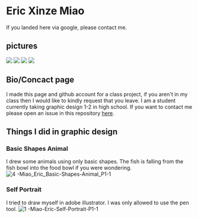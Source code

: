 # Eric Xinze Miao
If you landed here via google, please contact me. 
<!--why did i do it here? because i dont feel like using wix-->
## pictures
![](https://static.toiimg.com/thumb/msid-67586673,width-800,height-600,resizemode-75,imgsize-3918697,pt-32,y_pad-40/67586673.jpg)
![](https://t3.ftcdn.net/jpg/03/23/29/42/360_F_323294241_qDXIvPsLZWwKD6XpECKszd1wbuiOBJNr.jpg)
![](https://i.imgur.com/9fP57dZ.png)
![](https://user-images.githubusercontent.com/90816520/133560060-6232d4f3-4027-4975-b85a-03cc0cfc9a73.png)

## Bio/Concact page
I made this page and github account for a class project, if you aren't in my class then I would like to kindly request that you leave. I am a student currently taking graphic design 1-2 in high school. If you want to contact me please open an issue in this repository [here](https://github.com/EricXinzeMiao/ericxinzemiao.github.io/issues/new). 

## Things I did in graphic design
### Basic Shapes Animal
I drew some animals using only basic shapes. The fish is falling from the fish bowl into the food bowl if you were wondering. 
![4 -Miao_Eric_Basic-Shapes-Animal_P1-1](https://user-images.githubusercontent.com/90816520/133560327-68ab0056-1559-492e-ad64-143b99b0d2bc.jpg)
### Self Portrait
I tried to draw myself in adobe illustrator. I was only allowed to use the pen tool. 
![1 -Miao-Eric-Self-Portrait-P1-1](https://user-images.githubusercontent.com/90816520/133560450-20786351-3a35-4cb2-983a-ff95d75186ab.jpg)
